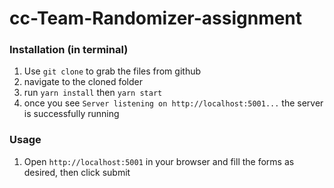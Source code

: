 # cc-Team-Randomizer-assignment

### Installation (in terminal)
1. Use `git clone` to grab the files from github
2. navigate to the cloned folder
3. run `yarn install` then `yarn start`
4. once you see `Server listening on http://localhost:5001...` the server is successfully running

### Usage
1. Open `http://localhost:5001` in your browser and fill the forms as desired, then click submit
